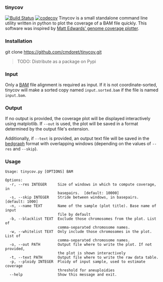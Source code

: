 ### tinycov
[![Build Status](https://travis-ci.org/cmdoret/tinycov.svg?branch=master)](https://travis-ci.org/cmdoret/tinycov) [![codecov](https://codecov.io/gh/cmdoret/tinycov/branch/master/graph/badge.svg)](https://codecov.io/gh/cmdoret/tinycov)
Tinycov is a small standalone command line utility written in python to plot the coverage of a BAM file quickly.
This software was inspired by [Matt Edwards' genome coverage plotter](https://github.com/matted/genome_coverage_plotter).


### Installation

git clone https://github.com/cmdoret/tinycov.git

> TODO: Distribute as a package on Pypi

### Input

Only a [BAM](https://www.htslib.org/) file alignment is required as input. If it is not coordinate-sorted, tinycov will make a sorted copy named `input.sorted.bam` if the file is named `input.bam`.

### Output

If no output is provided, the coverage plot will be displayed interactively using matplotlib. If `--out` is used, the plot will be saved in a format determined by the output file's extension.

Additionally, if `--text` is provided, an output text file will be saved in the [bedgraph](https://genome.ucsc.edu/goldenPath/help/bedgraph.html) format with overlapping windows (depending on the values of `--res` and `--skip`).

### Usage

```
Usage: tinycov.py [OPTIONS] BAM

Options:
  -r, --res INTEGER     Size of windows in which to compute coverage, in
                        basepairs.  [default: 10000]
  -s, --skip INTEGER    Stride between windows, in basepairs.  [default: 1000]
  -n, --name TEXT       Name of the sample (plot title). Base name of input
                        file by default
  -b, --blacklist TEXT  Exclude those chromosomes from the plot. List of
                        comma-separated chromosome names.
  -w, --whitelist TEXT  Only include those chromosomes in the plot. List of
                        comma-separated chromosome names.
  -o, --out PATH        Output file where to write the plot. If not provided,
                        the plot is shown interactively
  -t, --text PATH       Output file where to write the raw data table.
  -p, --ploidy INTEGER  Ploidy of input sample, used to estimate coverage
                        threshold for aneuploidies
  --help                Show this message and exit.

```

